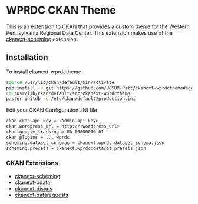 # WPRDC CKAN Theme

This is an extension to CKAN that provides a custom theme for the Western Pennsylvania Regional Data Center. This extension makes use of the [ckanext-scheming](https://github.com/open-data/ckanext-scheming) extension. 


## Installation

To install ckanext-wprdctheme

```bash
source /usr/lib/ckan/default/bin/activate
pip install -e git+https://github.com/UCSUR-Pitt/ckanext-wprdctheme#egg=ckanext-wprdctheme
cd /usr/lib/ckan/default/src/ckanext-wprdctheme
paster initdb -c /etc/ckan/default/production.ini
```

Edit your CKAN Configuration .INI file

```bash
ckan.ckan.api_key = <admin_api_key>
ckan.wordpress_url = http://<wordpress_url>
ckan.google_tracking = UA-00000000-01
ckan.plugins = ... wprdc
scheming.dataset_schemas = ckanext.wprdc:dataset_schema.json
scheming.presets = ckanext.wprdc:dataset_presets.json
```


### CKAN Extensions

* [ckanext-scheming](https://github.com/open-data/ckanext-scheming)
* [ckanext-odata](https://github.com/jqnatividad/ckanext-odata)
* [ckanext-disqus](https://github.com/ckan/ckanext-disqus)
* [ckanext-datarequests](https://github.com/conwetlab/ckanext-datarequests)


